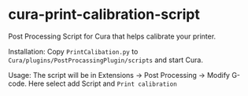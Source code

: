 # cura-print-calibration-script
Post Processing Script for Cura that helps calibrate your printer.

Installation: 
Copy `PrintCalibation.py` to `Cura/plugins/PostProcassingPlugin/scripts` and start Cura.

Usage:
The script will be in Extensions -> Post Processing -> Modify G-code. Here select add Script and `Print calibration`

